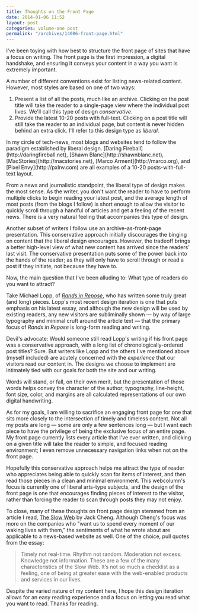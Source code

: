 ```yaml
---
title: Thoughts on the Front Page
date: 2014-01-06 11:52
layout: post
categories: volume-one post
permalink: "/archives/14006-front-page.html"
---
```



I've been toying with how best to structure the front page of sites that have a focus on writing. The front page is the first impression, a digital handshake, and ensuring it conveys your content in a way you want is extremely important. 

A number of different conventions exist for listing news-related content. However, most styles are based on one of two ways: 

1. Present a list of all the posts, much like an archive. Clicking on the post title will take the reader to a single-page view where the individual post lives. We'll call this type of design _conservative_. 
2. Provide the latest 10-20 posts with full-text. Clicking on a post title will still take the reader to an individual page, but content is never hidden behind an extra click. I'll refer to this design type as _liberal_.  

<aside>In my circle of tech-news, most blogs and websites tend to follow the paradigm established by liberal design. [Daring Fireball](http://daringfireball.net), [Shawn Blanc](http://shawnblanc.net), [MacStories](http://macstories.net), [Marco Arment](http://marco.org), and [Pixel Envy](http://pxlnv.com) are all examples of a 10-20 posts-with-full-text layout.</aside>

From a news and journalistic standpoint, the liberal type of design makes the most sense. As the writer, you don't want the reader to have to perform multiple clicks to begin reading your latest post, and the average length of most posts (from the blogs I follow) is short enough to allow the visitor to quickly scroll through a handful of articles and get a feeling of the recent news. There is a very natural feeling that accompanies this type of design.

Another subset of writers I follow use an archive-as-front-page presentation. This conservative approach initially discourages the binging on content that the liberal design encourages. However, the tradeoff brings a better high-level view of what new content has arrived since the readers' last visit. The conservative presentation puts some of the power back into the hands of the reader; as they will only have to scroll through or read a post if they initiate, not because they have to. 

Now, the main question that I've been alluding to: What type of readers do you want to attract? 

Take Michael Lopp, of [_Rands in Repose_](http://randsinrepose.com), who has written some truly great (and long) pieces. Lopp's most recent design iteration is one that puts emphasis on his latest essay, and although the new design will be used by existing readers, any new visitors are subliminally shown &mdash; by way of large typography and minimal cruft around the article text &mdash; that the primary focus of _Rands in Repose_ is long-form reading and writing.

Devil's advocate: Would someone still read Lopp's writing if his front page was a conservative approach, with a long list of chronologically-ordered post titles? Sure. But writers like Lopp and the others I've mentioned above (myself included) are acutely concerned with the _experience_ that our visitors read our content in. The designs we choose to implement are intimately tied with our goals for both the site and our writing. 

<aside>Words will stand, or fall, on their own merit, but the presentation of those words helps convey the character of the author; typography, line-height, font size, color, and margins are all calculated representations of our own digital handwriting.</aside>

As for my goals, I am willing to sacrifice an engaging front page for one that sits more closely to the intersection of timely and timeless content. Not all my posts are long &mdash; some are only a few sentences long &mdash; but I want each piece to have the privilege of being the exclusive focus of an entire page. My front page currently lists every article that I've ever written, and clicking on a given title will take the reader to simple, and focused reading environment; I even remove unnecessary navigation links when not on the front page. 

Hopefully this conservative approach helps me attract the type of reader who appreciates being able to quickly scan for items of interest, and then read those pieces in a clean and minimal environment. This webcolumn's focus is currently one of liberal arts-type subjects, and the design of the front page is one that encourages finding pieces of interest to the visitor, rather than forcing the reader to scan through posts they may not enjoy. 

To close, many of these thoughts on front page design stemmed from an article I read, [The Slow Web](http://jackcheng.com/the-slow-web) by Jack Cheng. Although Cheng's focus was more on the companies who "want us to spend every moment of our waking lives with them," the sentiments of what he wrote about are applicable to a news-based website as well. One of the choice, pull quotes from the essay: 

> Timely not real-time. Rhythm not random. Moderation not excess. Knowledge not information. These are a few of the many characteristics of the Slow Web. It’s not so much a checklist as a feeling, one of being at greater ease with the web-enabled products and services in our lives.

Despite the varied nature of my content here, I hope this design iteration allows for an easy reading experience and a focus on letting you read what you want to read. Thanks for reading.
